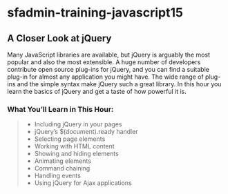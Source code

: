 # sfadmin-training-javascript15
## A Closer Look at jQuery

Many JavaScript libraries are available, but jQuery is arguably the most popular and also the most extensible. A huge number of developers contribute open source plug-ins for jQuery, and you can find a suitable plug-in for almost any application you might have. The wide range of plug-ins and the simple syntax make jQuery such a great library. In this hour you learn the basics of jQuery and get a taste of how powerful it is.

### What You’ll Learn in This Hour:

> * Including jQuery in your pages
> * jQuery’s $(document).ready handler
> * Selecting page elements
> * Working with HTML content
> * Showing and hiding elements
> * Animating elements
> * Command chaining
> * Handling events
> * Using jQuery for Ajax applications
